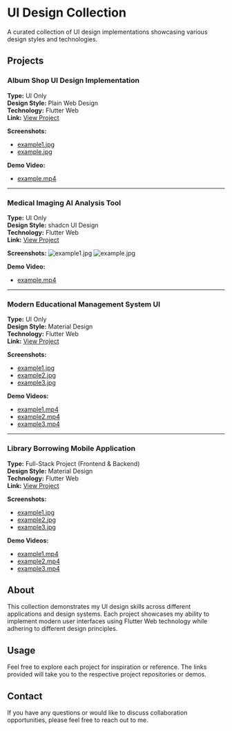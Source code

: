 # UI Design Collection

A curated collection of UI design implementations showcasing various design styles and technologies.

## Projects

### Album Shop UI Design Implementation
**Type:** UI Only  
**Design Style:** Plain Web Design  
**Technology:** Flutter Web  
**Link:** [View Project]()

**Screenshots:**
- [example1.jpg](#)
- [example.jpg](#)

**Demo Video:**
- [example.mp4](#)

---

### Medical Imaging AI Analysis Tool
**Type:** UI Only  
**Design Style:** shadcn UI Design  
**Technology:** Flutter Web  
**Link:** [View Project](#)

**Screenshots:**
![example1.jpg](#)
![example.jpg](#)

**Demo Video:**
- [example.mp4](#)

---

### Modern Educational Management System UI
**Type:** UI Only  
**Design Style:** Material Design  
**Technology:** Flutter Web  
**Link:** [View Project](#)

**Screenshots:**
- [example1.jpg](#)
- [example2.jpg](#)
- [example3.jpg](#)

**Demo Videos:**
- [example1.mp4](#)
- [example2.mp4](#)
- [example3.mp4](#)

---

### Library Borrowing Mobile Application
**Type:** Full-Stack Project (Frontend & Backend)  
**Design Style:** Material Design  
**Technology:** Flutter Web  
**Link:** [View Project](#)

**Screenshots:**
- [example1.jpg](#)
- [example2.jpg](#)
- [example3.jpg](#)

**Demo Videos:**
- [example1.mp4](#)
- [example2.mp4](#)
- [example3.mp4](#)

## About

This collection demonstrates my UI design skills across different applications and design systems. Each project showcases my ability to implement modern user interfaces using Flutter Web technology while adhering to different design principles.

## Usage

Feel free to explore each project for inspiration or reference. The links provided will take you to the respective project repositories or demos.

## Contact

If you have any questions or would like to discuss collaboration opportunities, please feel free to reach out to me.